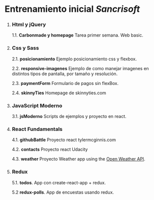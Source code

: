 # Entrenamiento inicial *Sancrisoft*

1. ### Html y jQuery

    1.1. **Carbonmade y homepage**  Tarea primer semana. Web basic.

2. ### Css y Sass

    2.1. **posicionamiento**  Ejemplo posicionamiento css y flexbox.

    2.2. **responsive-imagenes** Ejemplo de como manejar imagenes en distintos tipos de pantalla, por tamaño y resolución.

    2.3. **paymentForm** Formulario de pagos sin flexBox.

    2.4. **skinnyTies** Homepage de skinnyties.com

3. ### JavaScript Moderno

    3.1. **jsModerno** Scripts de ejemplos y proyecto en react.

4. ### React Fundamentals

    4.1. **githubBattle** Proyecto react tylermcginnis.com

    4.2. **contacts** Proyecto react Udacity

    4.3. **weather** Proyecto Weather app using the [Open Weather API](http://openweathermap.org/api).

5. ### Redux

    5.1. **todos**.  App con create-react-app + redux.

    5.2 **redux-polls**.  App de encuestas usando redux.

